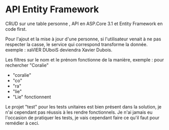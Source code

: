 # API Entity Framework
CRUD sur une table personne , API en ASP.Core 3.1 et Entity Framework en code first.

Pour l'ajout et la mise à jour d'une personne, si l'utilisateur venait à ne pas respecter la casse, le service qui correspond
transforme la donnée. exemple : xaVIER DUboiS deviendra Xavier Dubois.

Les filtres sur le nom et le prénom fonctionne de la manière, exemple : pour rechercher "Coralie"
- "coralie"
- "co"
- "ra"
- "lie"
- "Lie" fonctionnent

Le projet "test" pour les tests unitaires est bien présent dans la solution, je n'ai cependant pas réussis à les rendre fonctionnels.
Je n'ai jamais eu l'occasion de pratiquer les tests, je vais cependant faire ce qu'il faut pour remédier à ceci.

